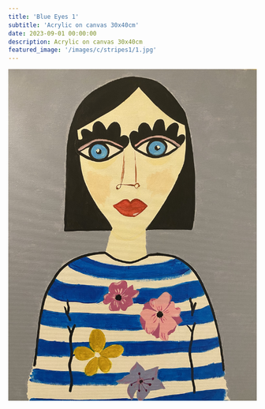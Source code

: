 ```yaml
---
title: 'Blue Eyes 1'
subtitle: 'Acrylic on canvas 30x40cm'
date: 2023-09-01 00:00:00
description: Acrylic on canvas 30x40cm
featured_image: '/images/c/stripes1/1.jpg'
---
```


<div class="gallery" data-columns="1">
	<img src="/images/c/stripes1/1.jpg">
</div>

